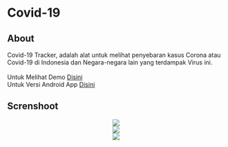 # Covid-19
## About 
Covid-19 Tracker, adalah alat untuk melihat penyebaran kasus Corona atau Covid-19 di Indonesia dan Negara-negara lain yang terdampak Virus ini.<br/><br/>
Untuk Melihat Demo <a href="https://reiz.my.id/corona.html">Disini</a><br/>
Untuk Versi Android App <a href="https://files.appsgeyser.com/Covid19%20Tracker%20Indonesia_10458795.apk?dl=true">Disini</a>
## Screnshoot
<p align="center">
  <img src="https://raw.githubusercontent.com/reidhosatria/Covid-19/master/screenshot/home.png" /><br/>
  <img src="https://raw.githubusercontent.com/reidhosatria/Covid-19/master/screenshot/global.png" /></br>
  <img src="https://raw.githubusercontent.com/reidhosatria/Covid-19/master/screenshot/prov.png" />
</p>
